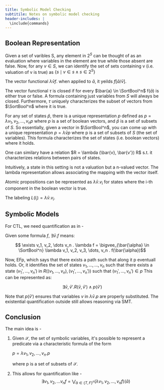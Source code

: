 ```yaml
---
title: Symbolic Model Checking
subtitile: Notes on symbolic model checking
header-includes: |
  \include{commands}
---
```






Boolean Representation
----------------------

Given a set of varibles S, any element in $2^S$
can be thought of as an evaluation where variables
in the element are true while those absent are false.
Now, for any $v \in S$, we can identify the
set of sets containing v (i.e. valuation of v is true)
as $\{ s \mid v \in s \wedge s \in 2^S \}$


The vector functional $\lambda \bar{v} f$.
when applied to $\bar{a}$, it yeilds $f[\bar{a} / \bar{v}]$.

The vector functional $\tau$ is closed if for every $\bar{a} \in \SortBool^n$
f($\bar{a}$) is either true or false. A formula containing just
variables from $S$ will always be closed.
Furthermore, $\tau$ uniquely characterizes the subset of vectors
from $\SortBool^n$ where it is true.

For any set of states $\hat{p}$, there is a unique
representation $p$ defined as $p = \lambda v_1, v_2, \dots, v_n p$
where $\mathit{p}$ is a set of boolean vectors, and $\hat{p}$
is a set of subsets of $S$.
So essentially, given a vector in $\SortBool^n$,
you can come up with a unique representation
$p = \lambda \bar{v} p$ where p is a set of subsets of $S$
(the set of variables). This formula characterizes the
set of states (i.e. boolean vectors) where it holds.


One can similary have a relation $R = \lambda (\bar{v}, \bar{v'}) R$
s.t. it characterizes relations between pairs of states.

Intuitively, a state in this setting is not a valuation but
a n-valued vector. The lambda representation allows
associating the mapping with the vector itself.

Atomic propositions can be represented as
$\lambda \bar{v} . v_i$ for states where the i-th
component in the boolean vector is true.

The labeling $L(l_i) = \lambda \bar{v} . v_i$.

Symbolic Models
---------------


For CTL, we need quantification as in -

Given some formula $f$, $\exists \bar{v} . f$
means:

$$ \exists v_1, v_2, \dots v_n . \lambda f = \bigvee_{\bar{\alpha} \in
\SortBool^n} \lambda v_1, v_2, v_3, \dots, v_n . f(\bar{\alpha})$$


Now, EFp, which says that there exists a path such that
along it p eventuall holds. Or, it identifies the set of
states $v_1, \dots, \dots, v_n$ such that there exists
a state $(v_1', \dots, v_n')$ in $R((v_1, \dots, v_n), (v_1', \dots, v_n'))$
such that $(v_1', \dots, v_n') \in p$
This can be represented as:

$$ \exists \bar{v}, \bar{v}' . R(\bar{v}, \bar{v}') \wedge p(\bar{v}')$$

Note that $p(\bar{v}')$ ensures that variables $v$ in $\lambda \bar{v} . p$
are properly substituted. The existential quantification outside
still allows reasoning via SMT.

Conclusion
----------

The main idea is -

 1. Given $\mathcal{S}$, the set of symbolic variables, it's
    possible to represent a predicate via a characteristic
    formula of the form

    $p = \lambda v_1, v_2, \dots, v_n . p$

    where p is a set of subsets of $\mathcal{S}$.

  2. This allows for quantification like -
     $$\exists v_1, v_2, \dots v_n f = \bigvee_{\bar{\alpha} \in \{T,
     F\}^n}(\lambda v_1, v_2, \dots, v_n f)(\bar{\alpha})$$







